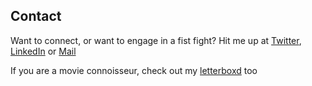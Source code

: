 ## Contact

Want to connect, or want to engage in a fist fight? Hit me up at [Twitter](https://twitter.com/Yaaaaaashhh), [LinkedIn](https://www.linkedin.com/in/yash-sri19/) or [Mail](mailto:ysrivastava82@gmail.com)

If you are a movie connoisseur, check out my [letterboxd](https://letterboxd.com/yash_sri19/) too
